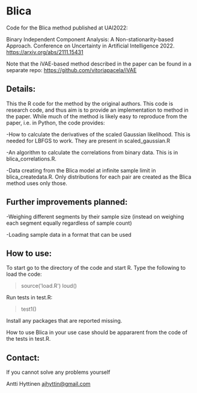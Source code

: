 # Blica
Code for the Blica method published at UAI2022:

Binary Independent Component Analysis: A Non-stationarity-based Approach. Conference on Uncertainty in Artificial Intelligence 2022.
https://arxiv.org/abs/2111.15431

Note that the iVAE-based method described in the paper can be found in a 
separate repo: 
https://github.com/vitoriapacela/iVAE

Details:
--------

This the R code for the method by the original authors. This code is research code, and thus aim is to provide an implementation to 
method in the paper. While much of the method is likely easy to reproduce from the paper, i.e. in Python, the code provides:

-How to calculate the derivatives of the scaled Gaussian likelihood. This is needed for LBFGS to work. They are present in scaled_gaussian.R

-An algorithm to calculate the correlations from binary data. This is in blica_correlations.R.

-Data creating from the Blica model at infinite sample limit in blica_createdata.R. Only distributions for each pair are created as the Blica
method uses only those.

Further improvements planned: 
-----------------------------

-Weighing different segments by their sample size (instead on weighing each segment equally 
regardless of sample count)

-Loading sample data in a format that can be used 

How to use:
-----------

To start go to the directory of the code and start R. Type the following to load the code:

> source('load.R')
> loud()

Run tests in test.R:

> test1()

Install any packages that are reported missing.

How to use Blica in your use case should be appararent from the code of the tests in test.R.

Contact:
--------

If you cannot solve any problems yourself 

Antti Hyttinen
ajhyttin@gmail.com



